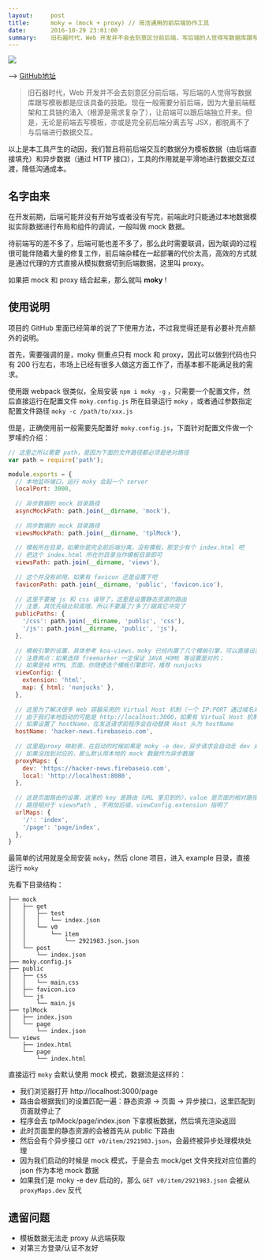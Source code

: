 ```yaml
---
layout:     post
title:      moky = (mock + proxy) // 简洁通用的前后端协作工具
date:       2016-10-29 23:01:00
summary:    旧石器时代，Web 开发并不会去刻意区分前后端，写后端的人觉得写数据库跟写模板都是应该具备的技能。现在一般需要分前后端，因为大量前端框架和工具链的涌入（根源是需求复杂了），让前端可以跟后端独立开来。但是，无论是前端去写模板，亦或是完全前后端分离去写 JSX，都脱离不了与后端进行数据交互。
---
```


![](https://dn-getlink.qbox.me/0oxtp9ie44vq7m7b7kqpvi.png)

--> [GitHub地址](https://github.com/int64ago/moky)

> 旧石器时代，Web 开发并不会去刻意区分前后端，写后端的人觉得写数据库跟写模板都是应该具备的技能。现在一般需要分前后端，因为大量前端框架和工具链的涌入（根源是需求复杂了），让前端可以跟后端独立开来。但是，无论是前端去写模板，亦或是完全前后端分离去写 JSX，都脱离不了与后端进行数据交互。

以上是本工具产生的动因，我们暂且将前后端交互的数据分为模板数据（由后端直接填充）和异步数据（通过 HTTP 接口），工具的作用就是平滑地进行数据交互过渡，降低沟通成本。

## 名字由来

在开发前期，后端可能并没有开始写或者没有写完，前端此时只能通过本地数据模拟实际数据进行布局和组件的调试，一般叫做 mock 数据。

待前端写的差不多了，后端可能也差不多了，那么此时需要联调，因为联调的过程很可能伴随着大量的修复工作，前后端杂糅在一起部署的代价太高，高效的方式就是通过代理的方式直接从模拟数据切到后端数据，这里叫 proxy。

如果把 mock 和 proxy 结合起来，那么就叫 **moky** !

## 使用说明

项目的 GitHub 里面已经简单的说了下使用方法，不过我觉得还是有必要补充点额外的说明。

首先，需要强调的是，moky 侧重点只有 mock 和 proxy，因此可以做到代码也只有 200 行左右，市场上已经有很多人做这方面工作了，而基本都不能满足我的需求。

使用跟 webpack 很类似，全局安装 `npm i moky -g` ，只需要一个配置文件，然后直接运行在配置文件 `moky.config.js` 所在目录运行 `moky` ，或者通过参数指定配置文件路径 `moky -c /path/to/xxx.js`

但是，正确使用前一般需要先配置好 `moky.config.js`，下面针对配置文件做一个罗嗦的介绍：

```javascript
// 这里之所以需要 path，是因为下面的文件路径都必须是绝对路径
var path = require('path');

module.exports = {
  // 本地监听端口，运行 moky 会起一个 server
  localPort: 3000,
  
  // 异步数据的 mock 目录路径
  asyncMockPath: path.join(__dirname, 'mock'),
  
  // 同步数据的 mock 目录路径
  viewsMockPath: path.join(__dirname, 'tplMock'),
  
  // 模板所在目录，如果你是完全前后端分离，没有模板，那至少有个 index.html 吧
  // 把这个 index.html 所在的目录当作模板目录即可
  viewsPath: path.join(__dirname, 'views'),
  
  // 这个并没有卵用，如果有 favicon 还是设置下吧
  faviconPath: path.join(__dirname, 'public', 'favicon.ico'),
  
  // 这里不要被 js 和 css 误导了，这里是设置静态资源的路由
  // 注意，其优先级比较高哦，所以不要漏了/多了/跟其它冲突了
  publicPaths: {
    '/css': path.join(__dirname, 'public', 'css'),
    '/js': path.join(__dirname, 'public', 'js'),
  },
  
  // 模板引擎的设置，具体参考 koa-views，moky 已经内置了几个模板引擎，可以直接设置就用
  // 注意两点：如果选择 freemarker 一定保证 JAVA_HOME 等设置是对的；
  // 如果是纯 HTML 页面，你随便选个模板引擎即可，推荐 nunjucks
  viewConfig: {
    extension: 'html',
    map: { html: 'nunjucks' },
  },
  
  // 这里为了解决很多 Web 容器采用的 Virtual Host 机制（一个 IP:PORT 通过域名对应多个服务）
  // 由于我们本地启动的可能是 http://localhost:3000，如果有 Virtual Host 机制则通不过的
  // 如果设置了 hostName，在发送请求前程序会自动替换 Host 头为 hostName
  hostName: 'hacker-news.firebaseio.com',
  
  // 这里是proxy 映射表，在启动的时候如果是 moky -e dev，异步请求会自动走 dev 对应的 proxy
  // 如果没找到对应的，那么默认用本地的 mock 数据作为异步数据
  proxyMaps: {
    dev: 'https://hacker-news.firebaseio.com',
    local: 'http://localhost:8080',
  },
  
  // 这是页面路由的设置，这里的 key 是路由（URL 里见到的），value 是页面的相对路径
  // 路径相对于 viewsPath , 不用加后缀，viewConfig.extension 指明了
  urlMaps: {
    '/': 'index',
    '/page': 'page/index',
  },
}
```

最简单的试用就是全局安装 `moky`，然后 clone 项目，进入 example 目录，直接运行 `moky`

先看下目录结构：

```text
├── mock
│   ├── get
│   │   ├── test
│   │   │   └── index.json
│   │   └── v0
│   │       └── item
│   │           └── 2921983.json.json
│   └── post
│       └── index.json
├── moky.config.js
├── public
│   ├── css
│   │   └── main.css
│   ├── favicon.ico
│   └── js
│       └── main.js
├── tplMock
│   ├── index.json
│   └── page
│       └── index.json
└── views
    ├── index.html
    └── page
        └── index.html
```

直接运行 `moky` 会默认使用 mock 模式，数据流是这样的：
 
 - 我们浏览器打开 http://localhost:3000/page
 - 路由会根据我们的设置匹配一遍：静态资源 -> 页面 -> 异步接口，这里匹配到页面就停止了
 - 程序会去 tplMock/page/index.json 下拿模板数据，然后填充渲染返回
 - 此时页面里的静态资源的会被首先从 public 下路由
 - 然后会有个异步接口 `GET v0/item/2921983.json`，会最终被异步处理模块处理
 - 因为我们启动的时候是 mock 模式，于是会去 mock/get 文件夹找对应位置的 json 作为本地 mock 数据
 - 如果我们是 moky -e dev 启动的，那么 `GET v0/item/2921983.json` 会被从 `proxyMaps.dev` 反代


## 遗留问题

 - 模板数据无法走 proxy 从远端获取
 - 对第三方登录/认证不友好